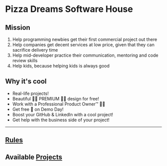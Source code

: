 # Pizza Dreams Software House

## Mission
1. Help programming newbies get their first commercial project out there
2. Help companies get decent services at low price, given that they can sacrifice delivery time
3. Help mid-developer practice their communication, mentoring and code review skills
4. Help kids, because helping kids is always good

## Why it's cool
* Real-life projects!
* Beautiful 🧚‍♀️ PREMIUM 🧚‍♀️ design for free!
* Work with a Professional Product Owner™️ 👨‍💻
* Get free 🍕 on Demo Day!
* Boost your GitHub & LinkedIn with a cool project!
* Get help with the business side of your project!

---

## [Rules](https://github.com/maciejjankowski/pizzadreams/wiki/Rules)

## Available [Projects](https://github.com/maciejjankowski/pizzadreams/wiki/Projects)


